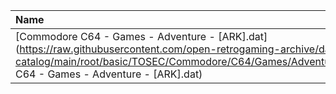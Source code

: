 |Name|Size|
|:---|---:|
|[Commodore C64 - Games - Adventure - [ARK].dat](https://raw.githubusercontent.com/open-retrogaming-archive/dat-catalog/main/root/basic/TOSEC/Commodore/C64/Games/Adventure/[ARK]/Commodore C64 - Games - Adventure - [ARK].dat)|1313|
